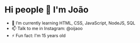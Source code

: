 <h1 style="align-items: center;">Hi people 👋 I'm João </h1>

- 🌱 I’m currently learning HTML, CSS, JavaScript, NodeJS, SQL
- 📫 Talk to me in Instagram: @oijaoo
- ⚡ Fun fact: I'm 15 years old


